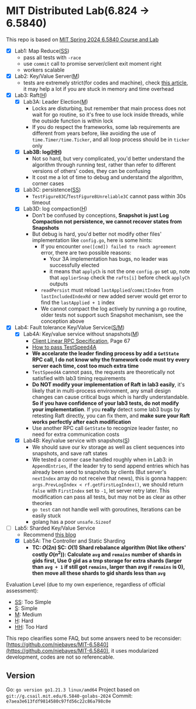 # MIT Distributed Lab(6.824 $\rightarrow$ 6.5840)

This repo is based on [MIT Spring 2024 6.5840 Course and Lab](https://pdos.csail.mit.edu/6.824/)

- [x] Lab1: Map Reduce(<ins>SS</ins>)
    - pass all tests with `-race`
    - use `commit` call to promise server/client exit moment right
    - workers scalable
- [x] Lab2: Key/Value Server(<ins>M</ins>)
    - tests are extremely strict(for codes and machine), check [this article](https://juejin.cn/post/7332852200937898035), it may help a lot if you are stuck in memory and time overhead
- [x] Lab3: Raft(<ins>H</ins>)
    - [x] Lab3A: Leader Election(<ins>M</ins>)
        - Locks are disturbing, but remember that main process does not wait for go routine, so it's free to use lock inside threads, while the outside function is within lock
        - If you do respect the frameworks, some lab requirements are different from years before, like avoiding the use of `time.Timer/time.Ticker`, and all loop process should be in `ticker` only
    - [x] **Lab3B: log(<ins>HH</ins>)**
        - Not so hard, but very complicated, you'd better understand the algorithm through running test, rather than refer to different versions of others' codes, they can be confusing
        - It cost me a lot of time to debug and understand the algorithm, corner cases
    - [x] Lab3C: persistence(<ins>SS</ins>)
        - `TestFigure83C`/`TestFigure8Unreliable3C` cannot pass within 30s timeout
    - [x] Lab3D: log compaction(<ins>H</ins>)
        - Don't be confused by conceptions, **Snapshot is just Log Compaction not persistence, we cannot recover states from Snapshots**
        - But debug is hard, you'd better not modify other files' implementation like `config.go`, here is some hints:
            - If you encounter `one([cmd]) failed to reach agreement` error, there are two possible reasons:
                - Your 3A implementation has bugs, no leader was successfully elected
                - it means that `applyCh` is not the one `config.go` set up, note that `applierSnap` check the `rafts[i]` before check `applyCh` outputs
            - `readPersist` must reload `lastApplied`/`commitIndex` from `lastIncludedIndexRd` or new added server would get error to find the `lastApplied + 1` index
            - We cannot compact the log actively by running a go routine, older tests not support such Snapshot mechanism, see the conception above
- [x] Lab4: Fault tolerance Key/Value Service(<ins>S/M</ins>)
    - [x] Lab4A: Key/value service without snapshots(<ins>M</ins>)
        - [Client Linear RPC Specification](https://web.stanford.edu/~ouster/cgi-bin/papers/OngaroPhD.pdf), Page 67
        - [How to pass TestSpeed4A](https://github.com/niebayes/MIT-6.5840/tree/no_logging?tab=readme-ov-file#如何通过testspeed3a测试)
        - **We accelarate the leader finding process by add a `GetState` RPC call, I do not know why the framework code must try every server each time, cost too much extra time**
        - `TestSpeed4A` cannot pass, the requests are theoretically not satisfied with lab3 timing requirements
        - **Do NOT modify your implementation of Raft in lab3 easily**, it's likely that in multi-process environment, any small design changes can cause critical bugs which is hardly understandable. **So if you have confidence of your lab3 tests, do not modify your implementation**. If you **really** detect some lab3 bugs by retesting Raft directly, you can fix them, and **make sure your Raft works perfectly after each modification**
        - Use another RPC call `GetState` to recognize leader faster, no need for extra communication costs
    - [x] Lab4B: Key/value service with snapshots(<ins>S</ins>)
        - We should save our kv storage as well as client sequences into snapshots, and save raft states
        - We tested a corner case handled roughly when in Lab3: in `AppendEntries`, if the leader try to send append entries which has already been send to snapshots by clients (But server's `nextIndex` array do not receive that news), this is gonna happen: `args.PrevLogIndex < rf.getFirstLogIndex()`, we should return `false` with `FirstIndex` set to `-1`, let server retry later. This modification can pass all tests, but may not be as clear as other theories
        - `go test` can not handle well with goroutines, Iterations can be easily stuck
        - golang has a poor `unsafe.Sizeof`
- [ ] Lab5: Sharded Key/Value Service
    - Recommend [this blog](https://www.cnblogs.com/pxlsdz/p/15685837.html)
    - [x] Lab5A: The Controller and Static Sharding
        - **TC: $O(2n)$ SC: $O(1)$ Shard rebalance algorithm (Not like others' costly $O(n^2)$): Calculate `avg` and `remains` number of shards in gids first, Use 0 gid as a tmp storage for extra shards (larger than `avg + 1` if still got `remains`, larger than avg if `remains` is 0), then move all these shards to gid shards less than `avg`**
 
Evaluation Level (due to my own experience, regardless of official assessment):

- <ins>SS</ins>: Too Simple
- <ins>S</ins>: Simple
- <ins>M</ins>: Medium
- <ins>H</ins>: Hard
- <ins>HH</ins>: Too Hard

This repo clearifies some FAQ, but some answers need to be reconsider: [https://github.com/niebayes/MIT-6.5840](https://github.com/niebayes/MIT-6.5840), it uses modularized development, codes are not so referencable.

## Version

Go: `go version go1.21.3 linux/amd64`
Project based on `git://g.csail.mit.edu/6.5840-golabs-2024` Commit: `e7aea3e613fdf9814580c97fd56c22c86a798c0e`
